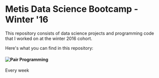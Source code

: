 # Metis Data Science Bootcamp - Winter '16

This repository consists of data science projects and programming code that I
worked on at the winter 2016 cohort.

Here's what you can find in this repository:

#### ![Pair Programming](./Pair_Programming)
Every week 
